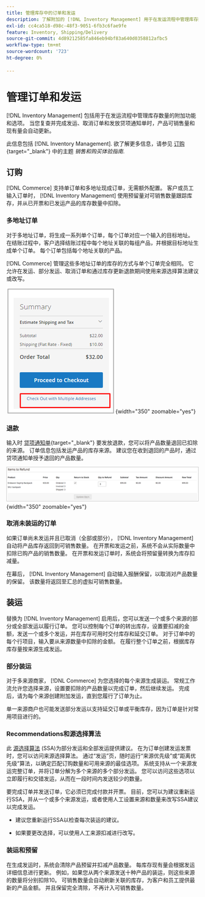 ```yaml
---
title: 管理库存中的订单和发运
description: 了解附加的 [!DNL Inventory Management] 用于在发运流程中管理库存数量的功能和选项。
exl-id: cc4ca518-d98c-48f3-9051-6fb3c6fae9fe
feature: Inventory, Shipping/Delivery
source-git-commit: 4d89212585fa846eb94bf83a640d0358812afbc5
workflow-type: tm+mt
source-wordcount: '723'
ht-degree: 0%

---
```


# 管理订单和发运

[!DNL Inventory Management] 包括用于在发运流程中管理库存数量的附加功能和选项。 当您复查并完成发运、取消订单和发放贷项通知单时，产品可销售量和现有量会自动更新。

此信息包括 [!DNL Inventory Management]. 欲了解更多信息，请参见 [订购](../stores-purchase/orders.md){target="_blank"} 中的主题 _销售和购买体验指南_.

## 订购

[!DNL Commerce] 支持单订单和多地址现成订单，无需额外配置。 客户或员工输入订单时， [!DNL Inventory Management] 使用预留量对可销售数量跟踪库存，并从已开票和已发运产品的库存数量中扣除。

### 多地址订单

对于多地址订单，将生成一系列单个订单，每个订单对应一个输入的目标地址。 在结账过程中，客户选择结账过程中每个地址关联的每组产品，并根据目标地址生成单个订单。 每个订单包括每个地址关联的产品。

[!DNL Commerce] 管理这些多地址订单的库存的方式与单个订单完全相同。 它允许在发运、部分发运、取消订单和通过库存更新退款期间使用来源选择算法建议或改写。

![结账时显示多个地址](assets/inventory-multi-ship.png){width="350" zoomable="yes"}

### 退款

输入时 [贷项通知单](../stores-purchase/credit-memo-create.md){target="_blank"} 要发放退款，您可以将产品数量退回已扣除的来源。 订单信息包括发运产品的库存来源。 建议您在收到退回的产品时，通过贷项通知单授予退回的产品数量。

![已选定退货库存的要退款物料](assets/credit-memo-items-to-refund.png)
{width="350" zoomable="yes"}

### 取消未装运的订单

如果订单尚未发运并且已取消（全部或部分）， [!DNL Inventory Management] 自动将产品库存返回到可销售数量。 在开票和发运之前，系统不会从实际数量中扣除已购产品的销售数量。 在开票和发运订单时，系统会将预留量转换为库存扣减量。

在幕后， [!DNL Inventory Management] 自动输入报酬保留，以取消对产品数量的保留。 该数量将返回至汇总的虚拟可销售数量。

## 装运

替换为 [!DNL Inventory Management] 启用后，您可以发送一个或多个来源的部分或全部发运以履行订单。 您可以控制每个订单的转出库存，设置要扣减的金额，发送一个或多个发运，并在库存可用时交付库存和延交订单。 对于订单中的每个行项目，输入要从来源数量中扣除的金额。 在履行整个订单之前，根据库存库存量按来源生成发运。

### 部分装运

对于多来源商家， [!DNL Commerce] 为您选择的每个来源生成装运。 常规工作流允许您选择来源，设置要扣除的产品数量以完成订单，然后继续发运。 完成后，请为每个来源创建附加发运，直到您履行了订单为止。

单一来源商户也可能发送部分发运以支持延交订单或平衡库存，因为订单是针对常用项目进行的。

### Recommendations和源选择算法

此 [源选择算法](selection-reservations.md) (SSA)为部分发运和全部发运提供建议。 在为订单创建发运发票时，您可以访问来源选择算法。 通过“发运”页，随时运行“来源优先级”或“距离优先级”算法，以确定匹配订购数量和可用来源的最佳选项。 系统支持从一个来源发运完整订单，并将订单分解为多个来源的多个部分发运。 您可以访问这些选项以立即履行和交错发运，从而在一段时间内发送较少的数量。

要完成订单并发送订单，它必须已完成付款并开票。 目前，您可以为建议重新运行SSA，并从一个或多个来源发运，或者使用人工设置来源和数量来改写SSA建议以完成发运。

- 建议您重新运行SSA以检查每次装运的建议。

- 如果要更改选择，可以使用人工来源扣减进行改写。

### 装运和预留

在生成发运时，系统会清除产品预留并扣减产品数量。 每库存现有量会根据发运详细信息进行更新。 例如，如果您从两个来源发送十种产品的装运，则这些来源的数量将分别扣除10。 可销售数量会自动刷新关联的库存，为客户和员工提供最新的产品金额。 并且保留完全清除，不再计入可销售数量。
